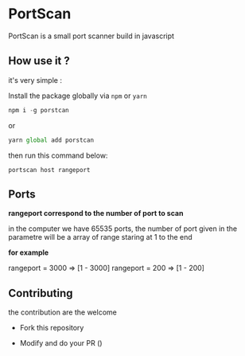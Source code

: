 # PortScan

PortScan is a small port scanner build in javascript

## How use it ?

it's very simple :

Install the package globally via `npm` or `yarn`

```js
npm i -g porstcan 
```

or 

```js
yarn global add porstcan
```

then run this command below:

```portscan host rangeport```

## Ports

**rangeport correspond to the number of port to scan**

in the computer we have 65535 ports, the number of port given in the parametre will be a array of range staring at 1 to the end

**for example**

rangeport  = 3000 => [1 - 3000]
rangeport  = 200 => [1 - 200]

## Contributing

the contribution are the welcome

- Fork this repository

- Modify and do your PR ()
